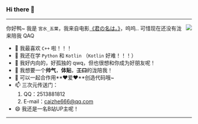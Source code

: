 ### Hi there 👋

---

<img align="right" src="https://avatars.githubusercontent.com/u/47047883"/>

你好鸭~ 我是 `宮水_五葉`，我来自电影[《君の名は。》](https://ja.wikipedia.org/wiki/%E5%90%9B%E3%81%AE%E5%90%8D%E3%81%AF%E3%80%82)，呜呜.. 可惜现在还没有泷来陪我 QAQ

- 🔭 我最喜欢 `C++` 啦！！！
- 🌱 我还在学 `Python` 和 `Kotlin` （`Kotlin` 好难！！！）
- 👯 我好内向的，好孤独的 qwq，但也很想和你成为好朋友呢！
- 🤔 我想要一个**帅气**，**体贴**，~~**工口**~~的泷陪我！
- 💬 可以一起合作用**❤爱❤**创造代码哦~
- 📫 三次元传送门：
  1. QQ：2513881812
  2. E-mail：caizhe666@qq.com
- 😄 我还是一名B站UP主呢！

---

<!--
**caizhe666/caizhe666** is a ✨ _special_ ✨ repository because its `README.md` (this file) appears on your GitHub profile.

Here are some ideas to get you started:

- 🔭 I’m currently working on ...
- 🌱 I’m currently learning ...
- 👯 I’m looking to collaborate on ...
- 🤔 I’m looking for help with ...
- 💬 Ask me about ...
- 📫 How to reach me: ...
- 😄 Pronouns: ...
- ⚡ Fun fact: ...
-->
